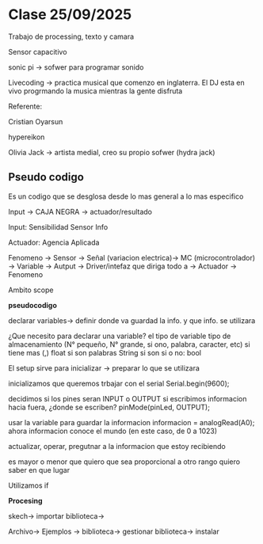 # Clase 25/09/2025

Trabajo de processing, texto y camara 

Sensor capacitivo 

sonic pi -> sofwer para programar sonido 

Livecoding -> practica musical que comenzo en inglaterra. El DJ esta en vivo progrmando la musica mientras la gente disfruta 

Referente: 

Cristian Oyarsun 

hypereikon

Olivia Jack -> artista medial, creo su propio sofwer (hydra jack)


## Pseudo codigo 

Es un codigo que se desglosa desde lo mas general a lo mas especifico 

Input -> CAJA NEGRA -> actuador/resultado 

Input:
Sensibilidad 
Sensor 
Info

Actuador:
Agencia 
Aplicada 

Fenomeno -> Sensor -> Señal (variacion electrica)-> MC (microcontrolador) -> Variable -> Autput -> Driver/intefaz que diriga todo a -> Actuador -> Fenomeno 

Ambito scope 

**pseudocodigo**

declarar variables-> definir donde va guardad la info. y que info. se utilizara

 ¿Que necesito para declarar una variable?
el tipo de variable 
tipo de almacenamiento (N° pequeño, N° grande, si ono, palabra, caracter, etc)
 si tiene mas (,) float
 si son palabras String
 si son si o no: bool

El setup sirve para inicializar -> preparar lo que se utilizara

inicializamos que queremos trbajar con el serial 
Serial.begin(9600);

decidimos si los pines seran INPUT o OUTPUT 
si escribimos informacion hacia fuera, ¿donde se escriben?
pinMode(pinLed, OUTPUT);

usar la variable para guardar la informacion 
informacion = analogRead(A0); 
ahora informacion conoce el mundo (en este caso, de 0 a 1023)

actualizar, operar, pregutnar a la informacion que estoy recibiendo 

 es mayor o menor que
 quiero que sea proporcional a otro rango 
 quiero saber en que lugar 

 Utilizamos if 

**Procesing**

skech-> importar biblioteca-> 

Archivo-> Ejemplos -> biblioteca-> gestionar biblioteca-> instalar 

 
